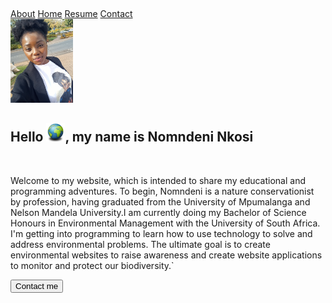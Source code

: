 <html lang="en">
<head>
    <meta charset="UTF-8">
    <meta http-equiv="X-UA compactible">
    <meta name="viewpoint" content="width=de">
    <title>My Portfolio website</title>
    <link rel="stylesheet" href="mypage.css">
</head>
<body>
    <nav class="nav-bar">
        <h1><Nomndeni Nkosi></h1>
        <div class="nav-links">
            <a href="">About</a>
            <a href="">Home</a>
            <a href="Resume.html">Resume</a>
            <a href="./contactdetails.html">Contact</a><br>
        </div>
    </nav>
    <section class="hero">
        <div class="home-desc">
            <img width=100 marginleft="0" src="./Nom nom.html.jpg" alt="Nomndeni">
            <div class="home-content">
                <h1 class="naming"> Hello <img width="30" src="world.html.html" alt="">, my name is<span class="name-style"> Nomndeni Nkosi</h1><br>
                <p class="home-content"> Welcome to my website, which is intended to share my educational and programming adventures. To begin, Nomndeni is a nature conservationist by profession, having graduated from the University of Mpumalanga and Nelson Mandela University.I am currently doing my Bachelor of Science Honours in Environmental Management with the University of South Africa. I'm getting into programming to learn how to use technology to solve and address environmental problems. The ultimate goal is to create environmental websites to raise awareness and create website applications to monitor and protect our biodiversity.`</p>
                <a class= "homee" href="Contact me.html">
                    <button>Contact me</button>
            </a>   
        </div>
    </div>
    </section>
</body>
</html>
   

